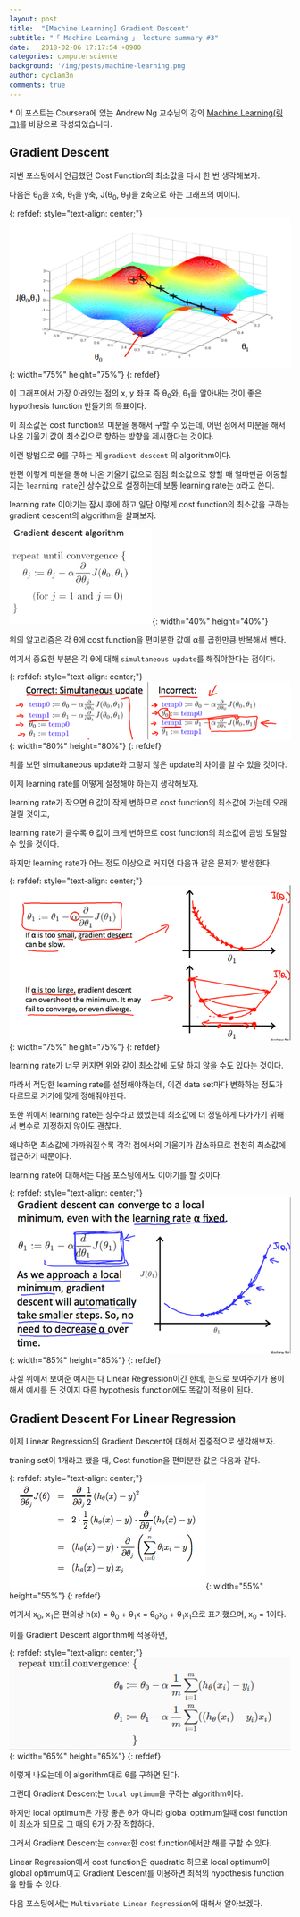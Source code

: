 ```yaml
---
layout: post
title:  "[Machine Learning] Gradient Descent"
subtitle: "「 Machine Learning 」 lecture summary #3"
date:   2018-02-06 17:17:54 +0900
categories: computerscience
background: '/img/posts/machine-learning.png'
author: cyc1am3n
comments: true
---
```

\* 이 포스트는 Coursera에 있는 Andrew Ng 교수님의 강의 [Machine Learning(링크)](https://www.coursera.org/learn/machine-learning)를 바탕으로 작성되었습니다.

## Gradient Descent  

저번 포스팅에서 언급했던 Cost Function의 최소값을 다시 한 번 생각해보자.  

다음은 θ<sub>0</sub>을 x축, θ<sub>1</sub>을 y축, J(θ<sub>0</sub>, θ<sub>1</sub>)을 z축으로 하는 그래프의 예이다.

{: refdef: style="text-align: center;"}  
![그림1](/img/posts/gradient-descent/gradient-descent-1.png){: width="75%" height="75%"}
{: refdef}

이 그래프에서 가장 아래있는 점의 x, y 좌표 즉 θ<sub>0</sub>와, θ<sub>1</sub>을 알아내는 것이 좋은 hypothesis function 만들기의 목표이다.  

이 최소값은 cost function의 미분을 통해서 구할 수 있는데, 어떤 점에서 미분을 해서 나온 기울기 값이 최소값으로 향하는 방향을 제시한다는 것이다.  

이런 방법으로 θ를 구하는 게 `gradient descent` 의 algorithm이다.

한편 이렇게 미분을 통해 나온 기울기 값으로 점점 최소값으로 향할 때 얼마만큼 이동할지는 `learning rate`인 상수값으로 설정하는데 보통 learning rate는 α라고 쓴다.  

learning rate 이야기는 잠시 후에 하고 일단 이렇게 cost function의 최소값을 구하는 gradient descent의 algorithm을 살펴보자.  

![그림2](/img/posts/gradient-descent/gradient-descent-2.png){: width="40%" height="40%"}

위의 알고리즘은 각 θ에 cost function을 편미분한 값에 α를 곱한만큼 반복해서 뺀다.  

여기서 중요한 부분은 각 θ에 대해 `simultaneous update`를 해줘야한다는 점이다.

{: refdef: style="text-align: center;"}  
![그림3](/img/posts/gradient-descent/gradient-descent-3.png){: width="80%" height="80%"}
{: refdef}

위를 보면 simultaneous update와 그렇지 않은 update의 차이를 알 수 있을 것이다.  

이제 learning rate를 어떻게 설정해야 하는지 생각해보자.  

learning rate가 작으면 θ 값이 작게 변하므로 cost function의 최소값에 가는데 오래 걸릴 것이고,

learning rate가 클수록 θ 값이 크게 변하므로 cost function의 최소값에 금방 도달할 수 있을 것이다.  

하지만 learning rate가 어느 정도 이상으로 커지면 다음과 같은 문제가 발생한다.  

{: refdef: style="text-align: center;"}  
![그림4](/img/posts/gradient-descent/gradient-descent-4.png){: width="75%" height="75%"}
{: refdef}

learning rate가 너무 커지면 위와 같이 최소값에 도달 하지 않을 수도 있다는 것이다.  

따라서 적당한 learning rate를 설정해야하는데, 이건 data set마다 변화하는 정도가 다르므로 거기에 맞게 정해줘야한다.  

또한 위에서 learning rate는 상수라고 했었는데 최소값에 더 정밀하게 다가가기 위해서 변수로 지정하지 않아도 괜찮다.  

왜냐하면 최소값에 가까워질수록 각각 점에서의 기울기가 감소하므로 천천히 최소값에 접근하기 때문이다.  

learning rate에 대해서는 다음 포스팅에서도 이야기를 할 것이다.  

{: refdef: style="text-align: center;"}  
![그림5](/img/posts/gradient-descent/gradient-descent-5.png){: width="85%" height="85%"}
{: refdef}

사실 위에서 보여준 예시는 다 Linear Regression이긴 한데, 눈으로 보여주기가 용이해서 예시를 든 것이지 다른 hypothesis function에도 똑같이 적용이 된다.  

## Gradient Descent For Linear Regression

이제 Linear Regression의 Gradient Descent에 대해서 집중적으로 생각해보자.  

traning set이 1개라고 했을 때, Cost function을 편미분한 값은 다음과 같다.  

{: refdef: style="text-align: center;"}  
![그림6](/img/posts/gradient-descent/gradient-descent-6.png){: width="55%" height="55%"}
{: refdef}

여기서 x<sub>0</sub>, x<sub>1</sub>은 편의상 h(x) = θ<sub>0</sub> + θ<sub>1</sub>x = θ<sub>0</sub>x<sub>0</sub> + θ<sub>1</sub>x<sub>1</sub>으로 표기했으며, x<sub>0</sub> = 1이다.  

이를 Gradient Descent algorithm에 적용하면,  

{: refdef: style="text-align: center;"}  
![그림7](/img/posts/gradient-descent/gradient-descent-7.png){: width="65%" height="65%"}
{: refdef}

이렇게 나오는데 이 algorithm대로 θ를 구하면 된다.  

그런데 Gradient Descent는 `local optimum`을 구하는 algorithm이다.  

하지만 local optimum은 가장 좋은 θ가 아니라 global optimum일때 cost function이 최소가 되므로 그 때의 θ가 가장 적합하다.  

그래서 Gradient Descent는 `convex`한 cost function에서만 해를 구할 수 있다.  

Linear Regression에서 cost function은 quadratic 하므로 local optimum이 global optimum이고 Gradient Descent를 이용하면 최적의 hypothesis function을 만들 수 있다.  

다음 포스팅에서는 `Multivariate Linear Regression`에 대해서 알아보겠다.